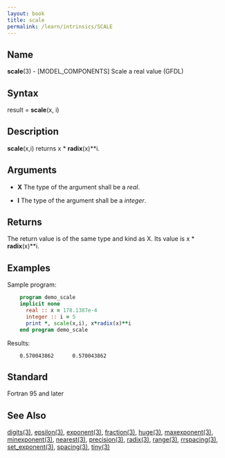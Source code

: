```yaml
---
layout: book
title: scale
permalink: /learn/intrinsics/SCALE
---
```

## __Name__

__scale__(3) - \[MODEL\_COMPONENTS\] Scale a real value
(GFDL)

## __Syntax__

result = __scale__(x, i)

## __Description__

__scale__(x,i) returns x \* __radix__(x)\*\*i.

## __Arguments__

  - __X__
    The type of the argument shall be a _real_.

  - __I__
    The type of the argument shall be a _integer_.

## __Returns__

The return value is of the same type and kind as X. Its value is x \*
__radix__(x)\*\*i.

## __Examples__

Sample program:

```fortran
    program demo_scale
    implicit none
      real :: x = 178.1387e-4
      integer :: i = 5
      print *, scale(x,i), x*radix(x)**i
    end program demo_scale
```

Results:

```
    0.570043862      0.570043862
```

## __Standard__

Fortran 95 and later

## __See Also__

[digits(3)](DIGITS),
[epsilon(3)](EPSILON),
[exponent(3)](EXPONENT),
[fraction(3)](FRACTION),
[huge(3)](HUGE),
[maxexponent(3)](MAXEXPONENT),
[minexponent(3)](MINEXPONENT),
[nearest(3)](NEAREST),
[precision(3)](PRECISION),
[radix(3)](RADIX),
[range(3)](RANGE),
[rrspacing(3)](RRSPACING),
[set_exponent(3)](SET_EXPONENT),
[spacing(3)](SPACING),
[tiny(3)](TINY)

